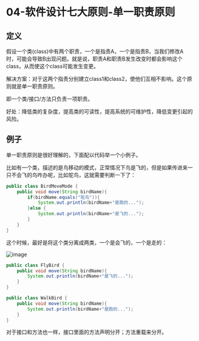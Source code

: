 # 04-软件设计七大原则-单一职责原则

## 定义

假设一个类(class)中有两个职责，一个是指责A，一个是指责B，当我们修改A时，可能会导致B出现问题。就是说，职责A和职责B发生改变时都会影响这个class，从而使这个class可能发生变更。

解决方案：对于这两个指责分别建立class1和class2，使他们互相不影响。这个原则就是单一职责原则。

即一个类/接口/方法只负责一项职责。

好处：降低类的复杂度，提高类的可读性，提高系统的可维护性，降低变更引起的风险。

## 例子

单一职责原则是很好理解的，下面配以代码举一个小例子。

比如有一个类，描述的是鸟移动的模式，正常情况下鸟是飞的，但是如果传进来一只不会飞的鸟咋办呢，比如鸵鸟，这就需要判断一下了：

```java
public class BirdMoveMode {
    public void move(String birdName){
        if(birdName.equals("鸵鸟")){
            System.out.println(birdName+"是跑的...");
        }else {
            System.out.println(birdName+"是飞的...");
        }
    }
}
```


这个时候，最好是将这个类分离成两类，一个是会飞的，一个是走的：

![image](http://bloghello.oursnail.cn/um4-1.png)


```java
public class FlyBird {
    public void move(String birdName){
        System.out.println(birdName+"是飞的...");
    }
}

public class WalkBird {
    public void move(String birdName){
        System.out.println(birdName+"是跑的...");
    }
}
```

对于接口和方法也一样，接口里面的方法声明分开；方法重载来分开。